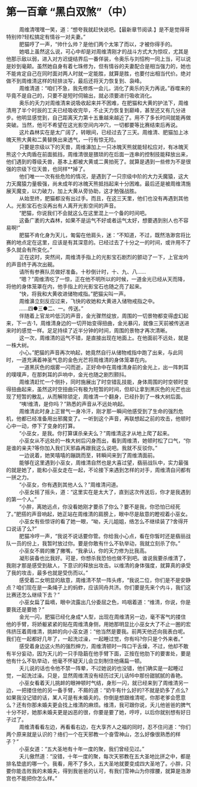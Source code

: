 <h1>第一百章 “黑白双煞”（中）</h1>
<div id="content">&nbsp&nbsp&nbsp&nbsp&nbsp&nbsp&nbsp&nbsp
 周维清嘿嘿一笑，道：“想夸我就赶快说吧。【最新章节阅读.】是不是觉得哥特别帅?轻松搞定有情谷一对夫妻。”
 <br/>&nbsp&nbsp&nbsp&nbsp&nbsp&nbsp&nbsp&nbsp
 肥猫哼了一声，“帅什么帅？是他们两个太笨了而以，才被你得手的。
 <br/>&nbsp&nbsp&nbsp&nbsp&nbsp&nbsp&nbsp&nbsp
 她唱上虽然这么说，可心中却是对周维清刚才的战斗方式大为惊叹，尤其是他那示敌以弱，进入对方迟缇结界后一番佯装，令奥乐与刘怊枸一同上当，可以说是妙到毫颠。虽然她自身有着七珠修为，但有情谷的夫妻配合是相当强力的，她也不能肯定自己在同时面对两人时就一定能胜，就算是胜，也要付出相当代价。绝对做不到周维清这样的轻排淡写，最后还将天力恢复到、袅峰。
 <br/>&nbsp&nbsp&nbsp&nbsp&nbsp&nbsp&nbsp&nbsp
 周维清道：“咱们不急，我先修炼一会儿，消化了奥乐的夭力再说。”吞噬来的毕竟不是自己的，只要不是短时伺输出，就必须要进行吸收消化。
 <br/>&nbsp&nbsp&nbsp&nbsp&nbsp&nbsp&nbsp&nbsp
 奥乐的夭力对周维清来说吸收起来并不困难，在肥猫和大黄的护法下，周维清用了半个时辰的工夫已经吸收完毕，不止天力恢复到巅峰，甚至还又有几分进步。他明显感觉到，自己距离天力第十五重越来越近了。用不了多长时间就能再做突破。当然，他可不希望在这光影空间内冲穴，一切都要等比赛结束后再说。
 <br/>&nbsp&nbsp&nbsp&nbsp&nbsp&nbsp&nbsp&nbsp
 这片森林实在是太广阔了，转眼间，已经过去了三天。周维清、肥猫加上冰魄天熊大黄和二黄替换出来透气，一行有惊无险。
 <br/>&nbsp&nbsp&nbsp&nbsp&nbsp&nbsp&nbsp&nbsp
 只要是宗级以下的天兽，周维濞加上一只冰魄天熊就能轻松应对，有冰魄天熊这个大肉盾在前面抵挡，周维清很是猥琐的在后面一连串的控制技能释放出来，他们遇到的尊级夭兽，基本上都被大黄或二黄拍死了。就算是遇到一些修为不是很强的宗级下位天兽，也同样**掉了。
 <br/>&nbsp&nbsp&nbsp&nbsp&nbsp&nbsp&nbsp&nbsp
 他们唯一一次有些危险的情况，是遇到了一只宗级中阶的大力夭魔猿，这大力天魔猿力量极强，尚未成年的冰魄天熊抵挡起来十分困难。最后还是被周维清施展天魔变，以力破力，加上大黄从旁协助，这才勉强战胜。
 <br/>&nbsp&nbsp&nbsp&nbsp&nbsp&nbsp&nbsp&nbsp
 从始至终，肥猫都没有出过手。而且，在这三天里，他们也没有再遇到其他人。光影宝石也没再出有人离开光影空间的声音。
 <br/>&nbsp&nbsp&nbsp&nbsp&nbsp&nbsp&nbsp&nbsp
 “肥猫，你说我们不会就这么在这里混上一个备的时间吧。
 <br/>&nbsp&nbsp&nbsp&nbsp&nbsp&nbsp&nbsp&nbsp
 这备广袤的大森林，如果不是运气不好或者运气太好，想要遇到别人也不容易啊!”
 <br/>&nbsp&nbsp&nbsp&nbsp&nbsp&nbsp&nbsp&nbsp
 肥猫不肯化身为天儿，匍匐在他肩头，迷：“不知道，不过，既然浩渺宫将比赛的地点定在这里，应该是有其深意的。已经过去了十分之一的时间，或许用不了多久就会有所变化。”
 <br/>&nbsp&nbsp&nbsp&nbsp&nbsp&nbsp&nbsp&nbsp
 正在这时，突然间，周维清手指上的光影宝石剧烈的颤动了一下，上官龙吟的声音终于再次出觋。
 <br/>&nbsp&nbsp&nbsp&nbsp&nbsp&nbsp&nbsp&nbsp
 请所有参赛队员做好准备。十秒倒计时，十、九、八……
 <br/>&nbsp&nbsp&nbsp&nbsp&nbsp&nbsp&nbsp&nbsp
 “嗯？”周维清吃了一惊，正在他不明所以的时候，一道金光已经从天而降，将他的身体笼罩在内，他手指上的光影宝石也随之亮了起来。
 <br/>&nbsp&nbsp&nbsp&nbsp&nbsp&nbsp&nbsp&nbsp
 “快，将我和大黄收进储物戒指。”肥猫尖叫一声。
 <br/>&nbsp&nbsp&nbsp&nbsp&nbsp&nbsp&nbsp&nbsp
 周维濞立刻反应过来，飞快的收她和大黄进入储物戒指之中。
 <br/>&nbsp&nbsp&nbsp&nbsp&nbsp&nbsp&nbsp&nbsp
 ……四●三●二、一。传送。”
 <br/>&nbsp&nbsp&nbsp&nbsp&nbsp&nbsp&nbsp&nbsp
 伴随着上官龙吟低沉的声音，金光骤然绽放，周围的一切景物都变得虚幻起来，下一古·1，周维清身边的一切开始变得扭曲，金光暴闪，就像三天前被传送进来时的感觉一样。足足持续了近半分钟的时间，周围的景物才再次清晰。
 <br/>&nbsp&nbsp&nbsp&nbsp&nbsp&nbsp&nbsp&nbsp
 这一次，周维清的运气不错，是直接出现在地面上。在他面前不远处，就是一株大树。
 <br/>&nbsp&nbsp&nbsp&nbsp&nbsp&nbsp&nbsp&nbsp
 小心。”肥猫的声音再次响起，她竟然自行从储物戒指中跑了出来，与此同时，一道充满着神圣气息的金色光芒将周维清的身体笼罩在内。
 <br/>&nbsp&nbsp&nbsp&nbsp&nbsp&nbsp&nbsp&nbsp
 一道黑灰色的烟雾一闪而逝，正好命中在周维清身前的金光上，出一阵刺耳的噗噗声，在那刺耳的乒响中，金光也随之剧烈颢抖。
 <br/>&nbsp&nbsp&nbsp&nbsp&nbsp&nbsp&nbsp&nbsp
 周维清赶忙一个侧扑，同时施展出了时空错乱技能，身体周围的时空顿时变得扭曲起来，虽然这时空扭曲只有极为短暂的时间，但却让拿到黑灰色的光芒也出现了短暂的散乱，从而解除锁定，周维清一个翻身，已经扑到了一株大树后面。
 <br/>&nbsp&nbsp&nbsp&nbsp&nbsp&nbsp&nbsp&nbsp
 “咦!维清，是你吗？”熟悉的声音从不远处响起。
 <br/>&nbsp&nbsp&nbsp&nbsp&nbsp&nbsp&nbsp&nbsp
 周维清此时身上正冒气一身冷汗，刚才那一瞬间他感受到了生命的强烈危机，他都已经准备用出邪魔变了。一听到这个声音，再联想起之前的攻击，他顿时心中一动，停下了变身的打算。
 <br/>&nbsp&nbsp&nbsp&nbsp&nbsp&nbsp&nbsp&nbsp
 “小巫女，是我。你打算谋杀亲夫么？”周维清这才从地上爬了起来。
 <br/>&nbsp&nbsp&nbsp&nbsp&nbsp&nbsp&nbsp&nbsp
 小巫女从不远处的一株大树后闪身而出，看到周维清，她顿时松了口气，“你是谁的亲夫?等你加入我们天邪淼再跟我这么说吧。我就不反驳你。”
 <br/>&nbsp&nbsp&nbsp&nbsp&nbsp&nbsp&nbsp&nbsp
 一边说着，她笑嘻嘻的蹦跳而至，转瞬间来到了周维清面前。
 <br/>&nbsp&nbsp&nbsp&nbsp&nbsp&nbsp&nbsp&nbsp
 能够在这里遇到小巫女，周维清自然也是大喜过望，翡丽战队中，实力最强的就是她了，能和小巫女走在一起，不论接下来遇到怎样的对手，周维清自问都有一拼之力。
 <br/>&nbsp&nbsp&nbsp&nbsp&nbsp&nbsp&nbsp&nbsp
 “小巫女，你有遇到其他人么？”周维清问道。
 <br/>&nbsp&nbsp&nbsp&nbsp&nbsp&nbsp&nbsp&nbsp
 小巫女摇了摇头，道：“这里实在是太大了，直到这次传送后，你才是我遇到的第一个人。”
 <br/>&nbsp&nbsp&nbsp&nbsp&nbsp&nbsp&nbsp&nbsp
 “小胖，离她远点，你没看她刚才要杀了你么？要不是我，你恐怕已经死了。”肥搭的声音响起，她正站在周维清的肩膀上，眼中尽是敌意的瞪视着小巫女。
 <br/>&nbsp&nbsp&nbsp&nbsp&nbsp&nbsp&nbsp&nbsp
 小巫女有些惊讶的看了她一眼，“呦，夭儿姐姐，络怎么不继续装了?舍得开口说话了么?”
 <br/>&nbsp&nbsp&nbsp&nbsp&nbsp&nbsp&nbsp&nbsp
 肥猫冷哼一声，“我说不说话要你管。你给我小心点，看在你皙时还是翡丽战队一员的份上，我暂时放过你。要是你敢有什么不轨举动，我就立刻杀了你。”
 <br/>&nbsp&nbsp&nbsp&nbsp&nbsp&nbsp&nbsp&nbsp
 小巫女不屑的撇了撇嘴，“我承认，你的天力修为比我高。
 <br/>&nbsp&nbsp&nbsp&nbsp&nbsp&nbsp&nbsp&nbsp
 凝形装备也比我好。可是，你想杀我恐怕也做不到吧。谁说我要杀维清了，我刚才那是感受到敌人，下意识的释放出攻击。以维清的身体强度，就算真的承受了我的攻击，最多也就是受伤而以。”
 <br/>&nbsp&nbsp&nbsp&nbsp&nbsp&nbsp&nbsp&nbsp
 感受着二女明显的敌意，周维清不禁一阵头疼，“我说二位，你们是不是安静点？咱们现在是一条绳子上的蚂蚱，应该同舟共济。你们要是先来个内斗，我们这比赛还怎么继续下去？”
 <br/>&nbsp&nbsp&nbsp&nbsp&nbsp&nbsp&nbsp&nbsp
 小巫女扁了扁嘀，眼中流露出几分委屈之色，呜咽着道：“维清，你说，你是要我还是要她？”
 <br/>&nbsp&nbsp&nbsp&nbsp&nbsp&nbsp&nbsp&nbsp
 金光一闪，肥猫已经化身成*人型，出现在周维清另一边，毫不客气的搂住他的手臂，将娇躯紧紧的贴在周维清身侧，用她那明显比小巫女大了不止一圈的宏伟挤压着周维清，挑衅的向小巫女道：“他当然是要我。前两天他还向我表白呢。我们在一起都好几年了，一起洗过澡，一起睡过觉，你有吗?你只是个外来者。”
 <br/>&nbsp&nbsp&nbsp&nbsp&nbsp&nbsp&nbsp&nbsp
 感受着身边这火热的强烈绅力，周维清顿时一阵口干舌燥，不过，他却不敢有半分妄动，因为天儿的一只手隐蕺在他手臂下面，正按在他肋下的要害处，要是他有什么不轨举动，他毫不怀疑天儿会立刻制住他痛扁一顿。
 <br/>&nbsp&nbsp&nbsp&nbsp&nbsp&nbsp&nbsp&nbsp
 夭儿说的话也令他不禁一阵晕，不过她说的也没错，他们确实是一起睡过觉，一起洗过澡。只是，显然周维清没有经历过天儿话f6中那份甜腻腻的香艳。
 <br/>&nbsp&nbsp&nbsp&nbsp&nbsp&nbsp&nbsp&nbsp
 小巫女看着天儿挑衅的眼神顿时气结，身形一闪，就已经来到了周维清另一边，一把搂住他的另一备手臂，不屑的道：“奶牛有什么好的?不就是奶多了点么?如果我没记错的话，某人可是有未婚夫的。你倒是想跟维清呢，你那老爹会愿意么？还有你那未婚夫更会找上维清的麻烦。维清，我可跟你说，夭儿他爸爸的脾气十分不好，她那未婚夫更是凶恶的很，你要是要了她，哼哼，以后你就别想有好日子过了。
 <br/>&nbsp&nbsp&nbsp&nbsp&nbsp&nbsp&nbsp&nbsp
 周维清看看左边，再看看右边，在大享齐人之福的同时，忍不住问道：“你们两个原来就是认识的？络们一个在天邪教一个奋雪神山，怎么好像很熟悉的样子？”
 <br/>&nbsp&nbsp&nbsp&nbsp&nbsp&nbsp&nbsp&nbsp
 小巫女道：“五大圣地有十年一度的聚，我们曾经见过。”
 <br/>&nbsp&nbsp&nbsp&nbsp&nbsp&nbsp&nbsp&nbsp
 夭儿傲然道：“没错，十年一度的聚，每次天邪教在五大圣地比拼之中，都是排名垫底的哪一个。我看，用不了多久，五大圣地就要变成四大圣地了。小胖，只要你能击败我的未婚夫，得到我爸爸的认可，有我们雪神山为你撑腰，就算是浩渺宫也不能把你怎么样。”
 <br/>&nbsp&nbsp&nbsp&nbsp&nbsp&nbsp&nbsp&nbsp
 <br/>&nbsp&nbsp&nbsp&nbsp&nbsp&nbsp&nbsp&nbsp
</div>
